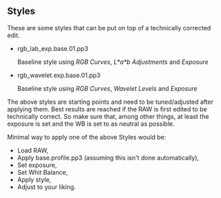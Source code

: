 ## Styles

These are some styles that can be put on top of a technically corrected edit.

- rgb_lab_exp.base.01.pp3

  Baseline style using *RGB Curves*, *L\*a\*b Adjustments* and *Exposure*

- rgb_wavelet.exp.base.01.pp3

  Baseline style using *RGB Curves*, *Wavelet Levels* and *Exposure*

The above styles are starting points and need to be tuned/adjusted after applying them. Best results are reached if the RAW is first edited to be technically correct. So make sure that, among other things, at least the exposure is set and the WB is set to as neutral as possible.

Minimal way to apply one of the above Styles would be:
- Load RAW,
- Apply base.profile.pp3 (assuming this isn't done automatically),
- Set exposure,
- Set Whit Balance,
- Apply style,
- Adjust to your liking.
